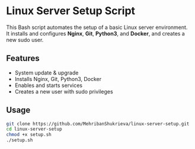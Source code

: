 # Linux Server Setup Script

This Bash script automates the setup of a basic Linux server environment.  
It installs and configures **Nginx**, **Git**, **Python3**, and **Docker**, and creates a new sudo user.

## Features
- System update & upgrade  
- Installs Nginx, Git, Python3, Docker  
- Enables and starts services  
- Creates a new user with sudo privileges  

## Usage
```bash
git clone https://github.com/MehribanShukrieva/linux-server-setup.git
cd linux-server-setup
chmod +x setup.sh
./setup.sh
